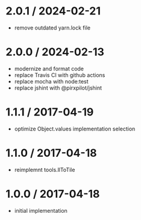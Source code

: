 
2.0.1 / 2024-02-21
==================

 * remove outdated yarn.lock file

2.0.0 / 2024-02-13
==================

 * modernize and format code
 * replace Travis CI with github actions
 * replace mocha with node:test
 * replace jshint with @pirxpilot/jshint

1.1.1 / 2017-04-19
==================

 * optimize Object.values implementation selection

1.1.0 / 2017-04-18
==================

 * reimplemnt tools.llToTile

1.0.0 / 2017-04-18
==================

 * initial implementation
